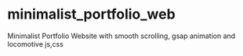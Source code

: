 # minimalist_portfolio_web
Minimalist Portfolio Website with smooth scrolling, gsap animation and locomotive js,css
